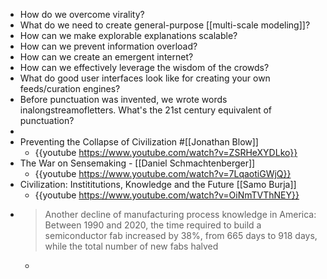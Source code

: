 - How do we overcome virality?
- What do we need to create general-purpose [[multi-scale modeling]]?
- How can we make explorable explanations scalable?
- How can we prevent information overload?
- How can we create an emergent internet?
- How can we effectively leverage the wisdom of the crowds?
- What do good user interfaces look like for creating your own feeds/curation engines?
- Before punctuation was invented, we wrote words inalongstreamofletters. What's the 21st century equivalent of punctuation?
-
- Preventing the Collapse of Civilization #[[Jonathan Blow]]
	- {{youtube https://www.youtube.com/watch?v=ZSRHeXYDLko}}
- The War on Sensemaking - [[Daniel Schmachtenberger]]
	- {{youtube https://www.youtube.com/watch?v=7LqaotiGWjQ}}
- Civilization: Instititutions, Knowledge and the Future [[Samo Burja]]
	- {{youtube https://www.youtube.com/watch?v=OiNmTVThNEY}}
- > Another decline of manufacturing process knowledge in America: Between 1990 and 2020, the time required to build a semiconductor fab increased by 38%, from 665 days to 918 days, while the total number of new fabs halved
	-